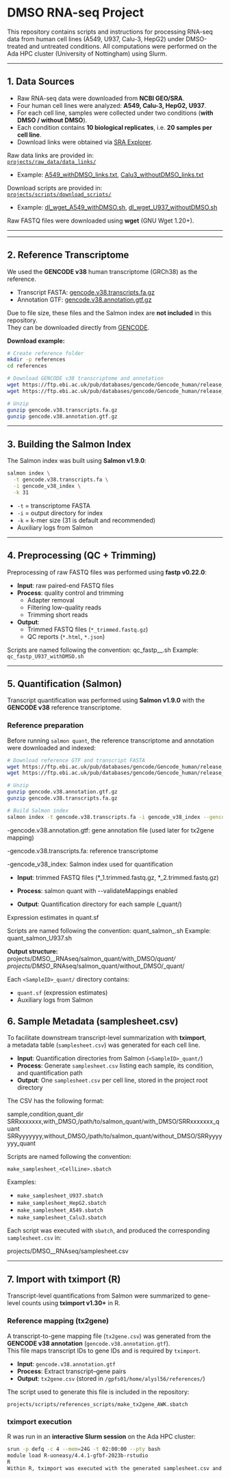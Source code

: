 # DMSO RNA-seq Project

This repository contains scripts and instructions for processing RNA-seq data
from human cell lines (A549, U937, Calu-3, HepG2) under DMSO-treated and untreated conditions.
All computations were performed on the Ada HPC cluster (University of Nottingham) using Slurm.

---

## 1. Data Sources

- Raw RNA-seq data were downloaded from **NCBI GEO/SRA**.  
- Four human cell lines were analyzed: **A549, Calu-3, HepG2, U937**.  
- For each cell line, samples were collected under two conditions (**with DMSO / without DMSO**).  
- Each condition contains **10 biological replicates**, i.e. **20 samples per cell line**.  
- Download links were obtained via [SRA Explorer](https://sra-explorer.info/).  

Raw data links are provided in:  
[`projects/raw_data/data_links/`](projects/raw_data/data_links/)  
- Example: [A549_withDMSO_links.txt](projects/raw_data/data_links/A549_withDMSO_links.txt), [Calu3_withoutDMSO_links.txt](projects/raw_data/data_links/Calu3_withoutDMSO_links.txt)

Download scripts are provided in:  
[`projects/scripts/download_scripts/`](projects/scripts/download_scripts/)  
- Example: [dl_wget_A549_withDMSO.sh](projects/scripts/download_scripts/dl_wget_A549_withDMSO.sh), [dl_wget_U937_withoutDMSO.sh](projects/scripts/download_scripts/dl_wget_U937_withoutDMSO.sh)

Raw FASTQ files were downloaded using **wget** (GNU Wget 1.20+).


---

---

## 2. Reference Transcriptome

We used the **GENCODE v38** human transcriptome (GRCh38) as the reference.  

- Transcript FASTA: [gencode.v38.transcripts.fa.gz](https://ftp.ebi.ac.uk/pub/databases/gencode/Gencode_human/release_38/gencode.v38.transcripts.fa.gz)  
- Annotation GTF: [gencode.v38.annotation.gtf.gz](https://ftp.ebi.ac.uk/pub/databases/gencode/Gencode_human/release_38/gencode.v38.annotation.gtf.gz)  

Due to file size, these files and the Salmon index are **not included** in this repository.  
They can be downloaded directly from [GENCODE](https://www.gencodegenes.org/human/release_38.html).  

**Download example:**  
```bash
# Create reference folder
mkdir -p references
cd references

# Download GENCODE v38 transcriptome and annotation
wget https://ftp.ebi.ac.uk/pub/databases/gencode/Gencode_human/release_38/gencode.v38.transcripts.fa.gz
wget https://ftp.ebi.ac.uk/pub/databases/gencode/Gencode_human/release_38/gencode.v38.annotation.gtf.gz

# Unzip
gunzip gencode.v38.transcripts.fa.gz
gunzip gencode.v38.annotation.gtf.gz
```
---

## 3. Building the Salmon Index

The Salmon index was built using **Salmon v1.9.0**:

```bash
salmon index \
  -t gencode.v38.transcripts.fa \
  -i gencode_v38_index \
  -k 31
```

- `-t` = transcriptome FASTA  
- `-i` = output directory for index  
- `-k` = k-mer size (31 is default and recommended)  
- Auxiliary logs from Salmon  

---
## 4. Preprocessing (QC + Trimming)

Preprocessing of raw FASTQ files was performed using **fastp v0.22.0**:

- **Input**: raw paired-end FASTQ files  
- **Process**: quality control and trimming  
  - Adapter removal  
  - Filtering low-quality reads  
  - Trimming short reads  
- **Output**:  
  - Trimmed FASTQ files (`*_trimmed.fastq.gz`)  
  - QC reports (`*.html`, `*.json`)  

Scripts are named following the convention:
qc_fastp_<CellLine>_<Condition>.sh
Example: `qc_fastp_U937_withDMSO.sh`

---

## 5. Quantification (Salmon)

Transcript quantification was performed using **Salmon v1.9.0** with the **GENCODE v38** reference transcriptome.

### Reference preparation
Before running `salmon quant`, the reference transcriptome and annotation were downloaded and indexed:

```bash
# Download reference GTF and transcript FASTA
wget https://ftp.ebi.ac.uk/pub/databases/gencode/Gencode_human/release_38/gencode.v38.annotation.gtf.gz
wget https://ftp.ebi.ac.uk/pub/databases/gencode/Gencode_human/release_38/gencode.v38.transcripts.fa.gz

# Unzip
gunzip gencode.v38.annotation.gtf.gz
gunzip gencode.v38.transcripts.fa.gz

# Build Salmon index
salmon index -t gencode.v38.transcripts.fa -i gencode_v38_index --gencode
```

-gencode.v38.annotation.gtf: gene annotation file (used later for tx2gene mapping)

-gencode.v38.transcripts.fa: reference transcriptome

-gencode_v38_index: Salmon index used for quantification

- **Input**: trimmed FASTQ files (*_1.trimmed.fastq.gz, *_2.trimmed.fastq.gz)

- **Process**: salmon quant with --validateMappings enabled

- **Output**:
Quantification directory for each sample (<SampleID>_quant/)

Expression estimates in quant.sf

Scripts are named following the convention:
quant_salmon_<CellLine>.sh
Example: quant_salmon_U937.sh


**Output structure:**
projects/DMSO_<CellLine>_RNAseq/salmon_quant/with_DMSO/<SampleID>_quant/
projects/DMSO_<CellLine>_RNAseq/salmon_quant/without_DMSO/<SampleID>_quant/

Each `<SampleID>_quant/` directory contains:
- `quant.sf` (expression estimates)
- Auxiliary logs from Salmon
## 6. Sample Metadata (samplesheet.csv)

To facilitate downstream transcript-level summarization with **tximport**,  
a metadata table (`samplesheet.csv`) was generated for each cell line.

- **Input**: Quantification directories from Salmon (`<SampleID>_quant/`)
- **Process**: Generate `samplesheet.csv` listing each sample, its condition, and quantification path
- **Output**: One `samplesheet.csv` per cell line, stored in the project root directory

The CSV has the following format:

sample,condition,quant_dir
SRRxxxxxxx,with_DMSO,/path/to/salmon_quant/with_DMSO/SRRxxxxxxx_quant
SRRyyyyyyy,without_DMSO,/path/to/salmon_quant/without_DMSO/SRRyyyyyyy_quant

Scripts are named following the convention:

`make_samplesheet_<CellLine>.sbatch`

Examples:

- `make_samplesheet_U937.sbatch`
- `make_samplesheet_HepG2.sbatch`
- `make_samplesheet_A549.sbatch`
- `make_samplesheet_Calu3.sbatch`

Each script was executed with `sbatch`, and produced the corresponding `samplesheet.csv` in:

projects/DMSO_<CellLine>_RNAseq/samplesheet.csv

---
## 7. Import with tximport (R)

Transcript-level quantifications from Salmon were summarized to gene-level counts using **tximport v1.30+** in R.

### Reference mapping (tx2gene)

A transcript-to-gene mapping file (`tx2gene.csv`) was generated from the **GENCODE v38 annotation** (`gencode.v38.annotation.gtf`).  
This file maps transcript IDs to gene IDs and is required by `tximport`.

- **Input**: `gencode.v38.annotation.gtf`  
- **Process**: Extract transcript–gene pairs  
- **Output**: `tx2gene.csv` (stored in `/gpfs01/home/alysl56/references/`)

The script used to generate this file is included in the repository:

`projects/scripts/references_scripts/make_tx2gene_AWK.sbatch`

### tximport execution

R was run in an **interactive Slurm session** on the Ada HPC cluster:

```bash
srun -p defq -c 4 --mem=24G -t 02:00:00 --pty bash
module load R-uoneasy/4.4.1-gfbf-2023b-rstudio
R
Within R, tximport was executed with the generated samplesheet.csv and tx2gene.csv:
